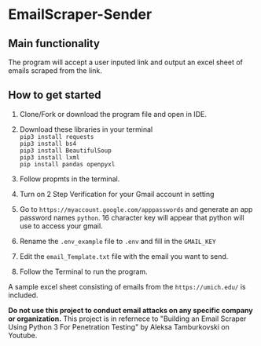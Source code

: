 # EmailScraper-Sender

## Main functionality
The program will accept a user inputed link and output an excel sheet of emails scraped from the link.


## How to get started
1. Clone/Fork or download the program file and open in IDE.

2. Download these libraries in your terminal <br>
    `pip3 install requests`<br>
    `pip3 install bs4`<br>
    `pip3 install BeautifulSoup`<br>
    `pip3 install lxml`<br>
    `pip install pandas openpyxl`

3. Follow propmts in the terminal.
4. Turn on 2 Step Verification for your Gmail account in setting
5. Go to `https://myaccount.google.com/apppasswords` and generate an app password names `python`.  16 character key will appear that python will use to access your gmail.
6. Rename the `.env_example` file to `.env` and fill in the `GMAIL_KEY`
7. Edit the `email_Template.txt` file with the email you want to send.
8. Follow the Terminal to run the program.


A sample excel sheet consisting of emails from the `https://umich.edu/` is included.

**Do not use this project to conduct email attacks on any specific company or organization.**
This project is in refernece to "Building an Email Scraper Using Python 3 For Penetration Testing" by Aleksa Tamburkovski on Youtube.